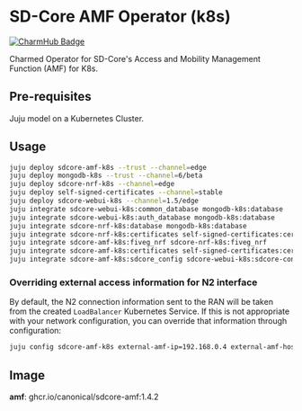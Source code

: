 # SD-Core AMF Operator (k8s)
[![CharmHub Badge](https://charmhub.io/sdcore-amf-k8s/badge.svg)](https://charmhub.io/sdcore-amf-k8s)

Charmed Operator for SD-Core's Access and Mobility Management Function (AMF) for K8s.


## Pre-requisites

Juju model on a Kubernetes Cluster.

## Usage

```bash
juju deploy sdcore-amf-k8s --trust --channel=edge
juju deploy mongodb-k8s --trust --channel=6/beta
juju deploy sdcore-nrf-k8s --channel=edge
juju deploy self-signed-certificates --channel=stable
juju deploy sdcore-webui-k8s --channel=1.5/edge
juju integrate sdcore-webui-k8s:common_database mongodb-k8s:database
juju integrate sdcore-webui-k8s:auth_database mongodb-k8s:database
juju integrate sdcore-nrf-k8s:database mongodb-k8s:database
juju integrate sdcore-nrf-k8s:certificates self-signed-certificates:certificates
juju integrate sdcore-amf-k8s:fiveg_nrf sdcore-nrf-k8s:fiveg_nrf
juju integrate sdcore-amf-k8s:certificates self-signed-certificates:certificates
juju integrate sdcore-amf-k8s:sdcore_config sdcore-webui-k8s:sdcore-config
```

### Overriding external access information for N2 interface

By default, the N2 connection information sent to the RAN will be taken from
the created `LoadBalancer` Kubernetes Service. If this is not appropriate with
your network configuration, you can override that information through
configuration:

```bash
juju config sdcore-amf-k8s external-amf-ip=192.168.0.4 external-amf-hostname=amf.example.com
```

## Image

**amf**: ghcr.io/canonical/sdcore-amf:1.4.2
